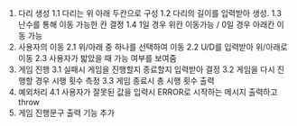 1. 다리 생성
    1.1 다리는 위 아래 두칸으로 구성
    1.2 다리의 길이를 입력받아 생성.
    1.3 난수를 통해 이동 가능한 칸 결정
    1.4 1일 경우 위칸 이동가능 / 0일 경우 아래칸 이동 가능 
2. 사용자의 이동
    2.1 위/아래 중 하나를 선택하여 이동
    2.2 U/D를 입력받아 위/아래로 이동
    2.3 사용자가 밟았을 때 가능 여부를 보여줌
3. 게임 진행
    3.1 실패시 게임을 진행할지 종료할지 입력받아 결정
    3.2 게임을 다시 진행할 경우 시행 횟수 측정
    3.3 게임 종료시 총 시행 횟수 출력
4. 예외처리
    4.1 사용자가 잘못된 값을 입력시 ERROR로 시작하는 메시지 출력하고 throw
5. 게임 진행문구 출력 기능 추가